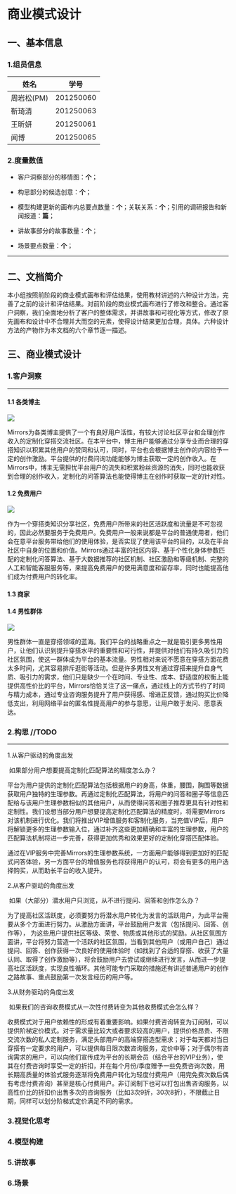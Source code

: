 # 商业模式设计

## 一、基本信息

### 1.组员信息

| 姓名       | 学号      |
| ---------- | --------- |
| 周岩松(PM) | 201250060 |
| 靳琦清     | 201250063 |
| 王昕妍     | 201250061 |
| 闻博       | 201250065 |

### 2.度量数值

- 客户洞察部分的移情图：**个**；

- 构思部分的候选创意：**个**；

- 模型构建更新的画布内总要点数量：**个**；关联关系：**个**；引用的调研报告和新闻报道：**篇**；

- 讲故事部分的故事数量：**个**；

- 场景要点数量：**个**；


---

## 二、文档简介

​	本小组按照前阶段的商业模式画布和评估结果，使用教材讲述的六种设计方法，完善了之前的设计和评估结果。对前阶段的商业模式画布进行了修改和整合。通过客户洞察，我们全面地分析了客户的整体需求，并讲故事和可视化等方式，修改了原先画布和设计中不合理并大而空的元素，使得设计结果更加合理，具体。六种设计方法的产物作为本文档的六个章节逐一描述。

## 三、商业模式设计

### 1.客户洞察 

------

#### 1.1 各类博主

![](https://seec-homework.oss-cn-shanghai.aliyuncs.com/201250060用户移情图各类博主.png)

​		Mirrors为各类博主提供了一个有良好用户活性，有较大讨论社区平台和合理创作收入的定制化穿搭交流社区。在本平台中，博主用户能够通过分享专业而合理的穿搭知识以积累其他用户的赞同和认可，同时，平台也会根据博主创作的内容给予一定的创作激励。平台提供的付费问询功能能够为博主获取一定的创作收入。在Mirrors中，博主无需担忧平台用户的流失和积累粉丝资源的消失，同时也能收获到合理的创作收入，定制化的问答算法也能使得博主在创作时获取一定的针对性。

#### 1.2 免费用户

![](https://seec-homework.oss-cn-shanghai.aliyuncs.com/201250060免费用户用户移情图.png)

​		作为一个穿搭类知识分享社区，免费用户所带来的社区活跃度和流量是不可忽视的，因此必然要服务于免费用户。免费用户一般来说都是平台的普通使用者，他们会在意平台服务带给他们的使用体验，是否实现了使用该平台的目的，以及在平台社区中自身的位置和价值。Mirrors通过丰富的社区内容、基于个性化身体参数匹配的定制化问答算法、基于大数据推荐的社区机制、社区激励和等级机制、完整的人工和智能客服服务等，来提高免费用户的使用满意度和留存率，同时也能提高他们成为付费用户的转化率。

#### 1.3 商家

#### 1.4 男性群体

![](https://seec-homework.oss-cn-shanghai.aliyuncs.com/201250060用户画像男性.png)

​		男性群体一直是穿搭领域的蓝海。我们平台的战略重点之一就是吸引更多男性用户，让他们认识到提升穿搭水平的重要性和可行性，并提供对他们有持久吸引力的社区氛围，使这一群体成为平台的基本流量。男性相对来说不愿意在穿搭方面花费太多时间，尤其容易排斥逛街等活动。但是许多男性又有通过穿搭来提升自身气质、吸引力的需求，他们只是缺少一个在时间、专业性、成本、舒适度的权衡上能提供高性价比的平台，Mirrors恰恰关注了这一痛点，通过线上的方式节约了时间与精力成本，通过专业咨询服务提升了用户获得感、增进正反馈，通过购买比价降低支出，利用网络平台的匿名性提高用户的参与意愿，让用户敢于发问、愿意表达。





### 2.构思 //TODO

------

1.从客户驱动的角度出发

​		如果部分用户想要提高定制化匹配算法的精度怎么办？

​		平台为用户提供的定制化匹配算法包括根据用户的身高，体重，腰围，胸围等数据获取用户独特的生理参数。再通过定制化匹配算法，将用户的问答和圈子等信息匹配给与该用户生理参数相似的其他用户，从而使得问答和圈子推荐更具有针对性和定制性。我们设想当部分用户想要提高定制化匹配算法的精度时，将需要Mirrors对该机制进行优化。我们将推出VIP增值服务和客制化服务，当充值VIP后，用户将解锁更多的生理参数输入位，通过补齐这些更加精确和丰富的生理参数，用户的匹配算法机制将进一步完善，获得更加优秀和效果更好的定制化穿搭匹配体验。

​		通过在VIP服务中完善Mirrors的生理参数系统，一方面用户能够得到更加好的匹配式问答体验，另一方面平台的增值服务也将获得用户的认可，将会有更多的用户选择购买，从而助长平台的收入提升。



2.从客户驱动的角度出发

​		如果（大部分）潜水用户只浏览，从不进行提问、回答和创作怎么办？

​		为了提高社区活跃度，必须要努力将潜水用户转化为发言的活跃用户，为此平台需要从多个方面进行努力。从激励方面讲，平台鼓励用户发言（包括提问、回答、创作等）， 为这些用户提供社区等级、荣誉、物质或其他形式的奖励。从社区氛围方面讲，平台将努力营造一个活跃的社区氛围，当看到其他用户（或用户自己）通过提问、回答、创作获得一次良好的使用体验时（如找到了合适的穿搭、收获了大量认同、取得了创作激励等），将会鼓励用户去尝试或继续进行发言，从而进一步提高社区活跃度，实现良性循环。其他可能专门采取的措施还有讲述普通用户的创作之路故事、重点鼓励第一次发言经历的用户等。



3.从财务驱动的角度出发

​		如果我们的咨询收费模式从一次性付费转变为其他收费模式会怎么样？

​		收费模式对于用户依赖性的形成有着重要影响。如果付费咨询转变为订阅制，可以提供阶梯定价模式。对于需求量比较大或者要求较高的用户，提供价格昂贵、不限交流次数的私人定制服务，满足头部用户的高端穿搭造型需求；对于每天都对当日穿搭有一定要求的用户，可以提供每日限次数咨询服务，定价中等；对于偶尔有咨询需求的用户，可以向他们宣传成为平台的长期会员（结合平台的VIP业务），使其在付费咨询时享受一定的折扣，并在每个月份/季度赠予一些免费咨询次数，用长期高质量的体验式服务逐渐将免费用户转化为轻度付费用户（用完免费次数后偶有考虑付费咨询）甚至是核心付费用户。非订阅制下也可以打包出售咨询服务，以高性价比的折扣价出售多次的咨询服务（比如3次9折，30次8折），不限截止日期，同样可以划分阶梯式定价满足不同的需求。

### 3.视觉化思考



### 4.模型构建



### 5.讲故事



### 6.场景

